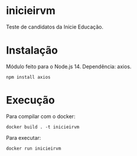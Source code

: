 # inicieirvm
Teste de candidatos da Inicie Educação.

# Instalação
Módulo feito para o Node.js 14.
Dependência: axios.

`npm install axios`

# Execução

Para compilar com o docker:

`docker build . -t inicieirvm`

Para executar:

`docker run inicieirvm`
